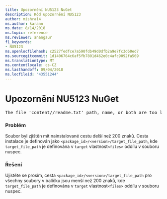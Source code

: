 ```yaml
---
title: Upozornění NU5123 NuGet
description: Kód upozornění NU5123
author: mishra14
ms.author: karann
ms.date: 8/14/2018
ms.topic: reference
ms.reviewer: anangaur
f1_keywords:
- NU5123
ms.openlocfilehash: c2527fedfce7a590fdb49d0dfb2a9e7fc3d60ed7
ms.sourcegitcommit: 1d1406764c6af5fb7801d462e0c4afc9092fa569
ms.translationtype: MT
ms.contentlocale: cs-CZ
ms.lasthandoff: 09/04/2018
ms.locfileid: "43551244"
---
```

# <a name="nuget-warning-nu5123"></a>Upozornění NU5123 NuGet
<pre>The file 'content/<LongPath>/readme.txt' path, name, or both are too long. Your package might not work without long file path support. Please shorten the file path or file name.</pre>

### <a name="issue"></a>Problém

Soubor byl zjištěn mít nainstalované cestu delší než 200 znaků. Cesta instalace je definován jako `<package_id>/<version>/target_file_path`, kde `target_file_path` je definována v `target` vlastnost`<files>` oddílu v souboru nuspec.


### <a name="solution"></a>Řešení

Ujistěte se prosím, cesta `<package_id>/<version>/target_file_path` pro všechny soubory v balíčku jsou menší než 200 znaků, kde `target_file_path` je definována v `target` vlastnost`<files>` oddílu v souboru nuspec.

